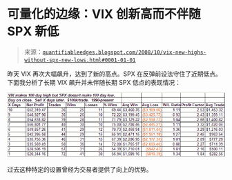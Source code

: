 <!--yml

分类：未分类

日期：2024-05-18 13:36:04

-->

# 可量化的边缘：VIX 创新高而不伴随 SPX 新低

> 来源：[`quantifiableedges.blogspot.com/2008/10/vix-new-highs-without-spx-new-lows.html#0001-01-01`](http://quantifiableedges.blogspot.com/2008/10/vix-new-highs-without-spx-new-lows.html#0001-01-01)

昨天 VIX 再次大幅飙升，达到了新的高点。SPX 在反弹前设法守住了近期低点。下面我分析了长期 VIX 飙升并未伴随长期 SPX 低点的表现情况：

![](img/62f4926bbb01bee458d813a13d3c5c50.png)

过去这种特定的设置曾经为交易者提供了向上的优势。
